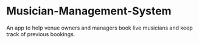 # Musician-Management-System
An app to help venue owners and managers book live musicians and keep track of previous bookings.
